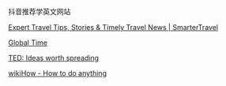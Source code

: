 抖音推荐学英文网站

[Expert Travel Tips, Stories & Timely Travel News | SmarterTravel](https://www.smartertravel.com/) 

[Global Time](http://www.globaltimes.cn/)

[TED: Ideas worth spreading](https://www.ted.com/) 

[wikiHow - How to do anything](https://www.wikihow.com/) 

